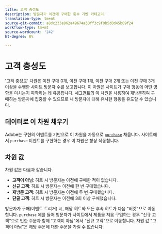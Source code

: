 ```yaml
---
title: 고객 충성도
description: 방문자가 이전에 구매한 횟수 기반 카테고리.
translation-type: tm+mt
source-git-commit: a8dc233e962a49674a30ff3c9f0b5d0d45b09f24
workflow-type: tm+mt
source-wordcount: '242'
ht-degree: 0%

---
```



# 고객 충성도

&#39;고객 충성도&#39; 차원은 이전 구매 0개, 이전 구매 1개, 이전 구매 2개 또는 이전 구매 3개 이상을 수행한 사이트 방문자 수를 보고합니다. 이 차원은 사이트가 구매 행동에 어떤 영향을 미치는지 파악하는 데 유용합니다. 세그먼트의 이 차원을 사용하여 재방문하여 구매하는 방문자에 집중할 수 있으므로 새 방문자에 대해 유사한 행동을 유도할 수 있습니다.

## 데이터로 이 차원 채우기

Adobe는 구현의 이벤트를 기반으로 이 차원을 자동으로 [`purchase`](/help/implement/vars/page-vars/events/event-purchase.md) 채웁니다. 사이트에서 `purchase` 이벤트를 구현하는 경우 이 차원은 항상 작동합니다.

## 차원 값

차원 값은 다음과 같습니다.

* **고객이 아님**: 히트 시 방문자는 이전에 구매한 적이 없습니다.
* **신규 고객**: 히트 시 방문자는 이전에 한 번 구매했습니다.
* **재방문 고객**: 히트 시 방문자는 이전에 두 번 구매했습니다.
* **단골 고객**: 히트 시 방문자는 이전에 3회 이상 구매했습니다.

방문자가 구매(이벤트 트리거) 시, 해당 히트와 모든 후속 히트가 다음 &quot;버킷&quot;으로 이동합니다. `purchase` 예를 들어 방문자가 사이트에서 제품을 처음 구입하는 경우 &quot;신규 고객&quot;으로 인한 주문과 함께 &quot;고객이 아님&quot;에서 &quot;신규 고객&quot;으로 이동합니다. 차원 값 &quot;고객이 아님&quot;은 해당 주문에 대한 주문을 가질 수 없습니다.

